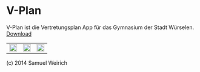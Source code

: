 V-Plan
======
<a>V-Plan ist die Vertretungsplan App für das Gymnasium der Stadt Würselen.</a>
<a  href="https://github.com/SamuelWei/V-Plan/blob/master/V-Plan.apk"> Download</a>
<table border="0px" width="100%">
<tr>
<td>
<img  width="100%" src="http://v-plan.tk/img/screen1.png"/>
</td>
<td>
<img  width="100%" src="http://v-plan.tk/img/screen2.png"/>
</td>
<td>
<img  width="100%" src="http://v-plan.tk/img/screen3.png"/>
</td>
</tr>
</table>
(c) 2014 Samuel Weirich 
